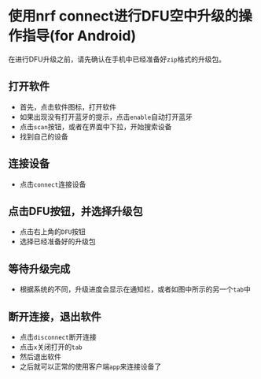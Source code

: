 # 使用nrf connect进行DFU空中升级的操作指导(for Android)

在进行DFU升级之前，请先确认在手机中已经准备好`zip`格式的升级包。

## 打开软件



- 首先，点击软件图标，打开软件
- 如果出现没有打开蓝牙的提示，点击`enable`自动打开蓝牙
- 点击`scan`按钮，或者在界面中下拉，开始搜索设备
- 找到自己的设备



## 连接设备



- 点击`connect`连接设备



## 点击DFU按钮，并选择升级包



- 点击右上角的`DFU`按钮
- 选择已经准备好的升级包



## 等待升级完成



- 根据系统的不同，升级进度会显示在通知栏，或者如图中所示的另一个`tab`中



## 断开连接，退出软件



- 点击`disconnect`断开连接
- 点击`x`关闭打开的`tab`
- 然后退出软件
- 之后就可以正常的使用客户端`app`来连接设备了



